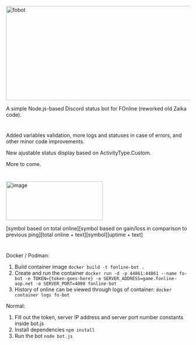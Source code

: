 <img width="513" height="258" alt="fobot" src="https://github.com/user-attachments/assets/11053caf-1597-44b8-adcb-576fee8ea284" />

A simple Node.js-based Discord status bot for FOnline (reworked old Zaika code).

#

Added variables validation, more logs and statuses in case of errors, and other minor code improvements.

New ajustable status display based on ActivityType.Custom. 

More to come.

#

<img width="265" height="106" alt="image" src="https://github.com/user-attachments/assets/1895c3ff-b7b5-4f5f-bed8-f414712f7df7" />

[symbol based on total online][symbol based on gain/loss in comparison to previous ping][total online + text][symbol][uptime + text]

#

Docker / Podman:
1. Build container image ```docker build -t fonline-bot .```
1. Create and run the container ```docker run -d -p 44861:44861 --name fo-bot -e TOKEN={token-goes-here} -e SERVER_ADDRESS=game.fonline-aop.net -e SERVER_PORT=4000 fonline-bot```
1. History of online can be viewed through logs of container:
```docker container logs fo-bot```

Normal:
1. Fill out the token, server IP address and server port number constants inside bot.js
1. Install dependencies ```npm install```
1. Run the bot ```node bot.js```

#
